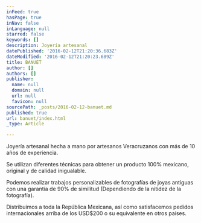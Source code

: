 ```yaml
---
inFeed: true
hasPage: true
inNav: false
inLanguage: null
starred: false
keywords: []
description: Joyería artesanal
datePublished: '2016-02-12T21:20:36.683Z'
dateModified: '2016-02-12T21:20:23.689Z'
title: BANUET
author: []
authors: []
publisher:
  name: null
  domain: null
  url: null
  favicon: null
sourcePath: _posts/2016-02-12-banuet.md
published: true
url: banuet/index.html
_type: Article

---
```

Joyería artesanal hecha a mano por artesanos Veracruzanos con más de 10 años de experiencia.

Se utilizan diferentes técnicas para obtener un producto 100% mexicano, original y de calidad inigualable.

Podemos realizar trabajos personalizables de fotografías de joyas antiguas con una garantía de 90% de similitud (Dependiendo de la nitidez de la fotografía).

Distribuimos a toda la República Mexicana, así como satisfacemos pedidos internacionales arriba de los USD$200 o su equivalente en otros países.